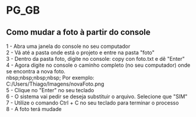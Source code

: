 # PG_GB

## Como mudar a foto à partir do console
1 - Abra uma janela do console no seu computador <br>
2 - Vá até a pasta onde está o projeto e entre na pasta "foto" <br>
3 - Dentro da pasta foto, digite no console: copy con foto.txt e dê "Enter" <br>
4 - Agora digite no console o caminho completo (no seu computador) onde se encontra a nova foto. <br>
nbsp;nbsp;nbsp;nbsp; Por exemplo: C:/Users/Thiago/Imagens/novaFoto.png <br>
5 - Clique no "Enter" no seu teclado <br>
6 - O sistema vai pedir se deseja substituir o arquivo. Selecione que "SIM" <br>
7 - Utilize o comando Ctrl + C no seu teclado para terminar o processo <br>
8 - A foto terá mudade
